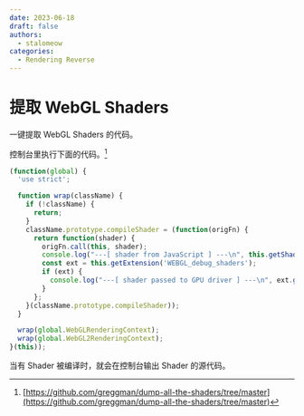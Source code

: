 ```yaml
---
date: 2023-06-18
draft: false
authors:
  - stalomeow
categories:
  - Rendering Reverse
---
```


# 提取 WebGL Shaders

一键提取 WebGL Shaders 的代码。

<!-- more -->

控制台里执行下面的代码。[^1]

``` js
(function(global) {
  'use strict';

  function wrap(className) {
    if (!className) {
      return;
    }
    className.prototype.compileShader = (function(origFn) {
      return function(shader) {
        origFn.call(this, shader);
        console.log("---[ shader from JavaScript ] ---\n", this.getShaderSource(shader));
        const ext = this.getExtension('WEBGL_debug_shaders');
        if (ext) {
          console.log("---[ shader passed to GPU driver ] ---\n", ext.getTranslatedShaderSource(shader));
        }
      };
    }(className.prototype.compileShader));
  }

  wrap(global.WebGLRenderingContext);
  wrap(global.WebGL2RenderingContext);
}(this));
```

当有 Shader 被编译时，就会在控制台输出 Shader 的源代码。

[^1]: [https://github.com/greggman/dump-all-the-shaders/tree/master](https://github.com/greggman/dump-all-the-shaders/tree/master)
